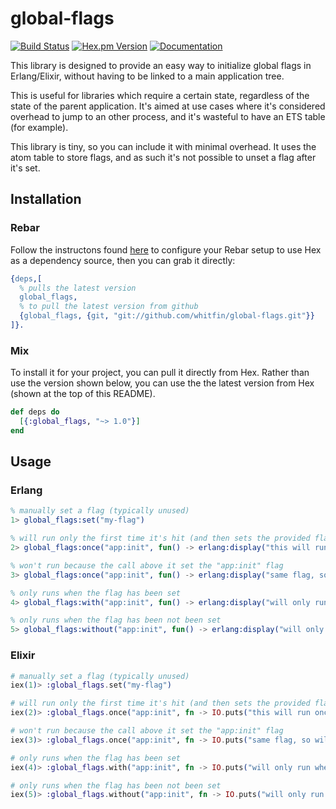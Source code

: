 # global-flags
[![Build Status](https://img.shields.io/travis/whitfin/global-flags.svg?label=unix)](https://travis-ci.org/whitfin/global-flags) [![Hex.pm Version](https://img.shields.io/hexpm/v/global_flags.svg)](https://hex.pm/packages/global_flags) [![Documentation](https://img.shields.io/badge/docs-latest-blue.svg)](https://hexdocs.pm/global_flags/)

This library is designed to provide an easy way to initialize global flags in Erlang/Elixir,
without having to be linked to a main application tree.

This is useful for libraries which require a certain state, regardless of the state of the
parent application. It's aimed at use cases where it's considered overhead to jump to an
other process, and it's wasteful to have an ETS table (for example).

This library is tiny, so you can include it with minimal overhead. It uses the atom table
to store flags, and as such it's not possible to unset a flag after it's set.

## Installation

### Rebar

Follow the instructons found [here](https://hex.pm/docs/rebar3_usage) to configure your
Rebar setup to use Hex as a dependency source, then you can grab it directly:

```erlang
{deps,[
  % pulls the latest version
  global_flags,
  % to pull the latest version from github
  {global_flags, {git, "git://github.com/whitfin/global-flags.git"}}
]}.
```

### Mix

To install it for your project, you can pull it directly from Hex. Rather
than use the version shown below, you can use the the latest version from
Hex (shown at the top of this README).

```elixir
def deps do
  [{:global_flags, "~> 1.0"}]
end
```

## Usage

### Erlang

```erlang
% manually set a flag (typically unused)
1> global_flags:set("my-flag")

% will run only the first time it's hit (and then sets the provided flag)
2> global_flags:once("app:init", fun() -> erlang:display("this will run once") end).

% won't run because the call above it set the "app:init" flag
3> global_flags:once("app:init", fun() -> erlang:display("same flag, so will never run") end).

% only runs when the flag has been set
4> global_flags:with("app:init", fun() -> erlang:display("will only run when set") end).

% only runs when the flag has been not been set
5> global_flags:without("app:init", fun() -> erlang:display("will only run when unset") end).
```

### Elixir

```elixir
# manually set a flag (typically unused)
iex(1)> :global_flags.set("my-flag")

# will run only the first time it's hit (and then sets the provided flag)
iex(2)> :global_flags.once("app:init", fn -> IO.puts("this will run once") end)

# won't run because the call above it set the "app:init" flag
iex(3)> :global_flags.once("app:init", fn -> IO.puts("same flag, so will never run") end)

# only runs when the flag has been set
iex(4)> :global_flags.with("app:init", fn -> IO.puts("will only run when set") end)

# only runs when the flag has been not been set
iex(5)> :global_flags.without("app:init", fn -> IO.puts("will only run when unset") end)
```
